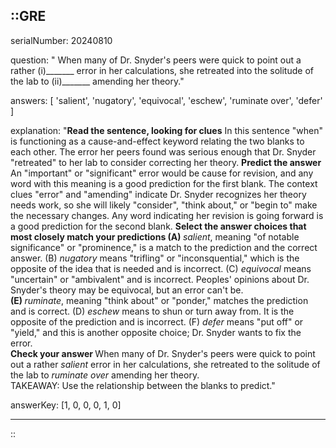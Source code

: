 ::GRE
---

serialNumber: 20240810

question: " When many of Dr. Snyder's peers were quick to point out a rather (i)_______ error in her calculations, she retreated into the solitude of the lab to (ii)_______ amending her theory."

answers: [
  'salient',
  'nugatory',
  'equivocal',
  'eschew',
  'ruminate over',
  'defer'
]

explanation: "<strong>Read the sentence, looking for clues</strong> In this sentence \"when\" is functioning as a cause-and-effect keyword relating the two blanks to each other. The error her peers found was serious enough that Dr. Snyder \"retreated\" to her lab to consider correcting her theory. <strong>Predict the answer</strong> An \"important\" or \"significant\" error would be cause for revision, and any word with this meaning is a good prediction for the first blank. The context clues \"error\" and \"amending\" indicate Dr. Snyder recognizes her theory needs work, so she will likely \"consider\", \"think about,\" or \"begin to\" make the necessary changes. Any word indicating her revision is going forward is a good prediction for the second blank. <strong>Select the answer choices that most closely match your predictions </strong> <strong>(A) </strong><i>salient</i>, meaning \"of notable significance\" or \"prominence,\" is a match to the prediction and the correct answer. (B) <i>nugatory</i> means \"trifling\" or \"inconsquential,\" which is the opposite of the idea that is needed and is incorrect. (C) <i>equivocal</i> means \"uncertain\" or \"ambivalent\" and is incorrect. Peoples' opinions about Dr. Snyder's theory may be equivocal, but an error can't be.<br> <strong>(E) </strong><i>ruminate</i>, meaning \"think about\" or \"ponder,\" matches the prediction and is correct. (D) <i>eschew</i> means to shun or turn away from. It is the opposite of the prediction and is incorrect. (F) <i>defer</i> means \"put off\" or \"yield,\" and this is another opposite choice; Dr. Snyder wants to fix the error.<br> <strong>Check your answer </strong> When many of Dr. Snyder's peers were quick to point out a rather <i>salient</i> error in her calculations, she retreated to the solitude of the lab to <i>ruminate over</i> amending her theory.<br> TAKEAWAY: Use the relationship between the blanks to predict."

answerKey: [1, 0, 0, 0, 1, 0]

---
::